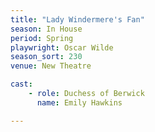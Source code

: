 ```yaml
---
title: "Lady Windermere's Fan"
season: In House
period: Spring
playwright: Oscar Wilde
season_sort: 230
venue: New Theatre

cast:
	- role: Duchess of Berwick
	  name: Emily Hawkins

---
```



